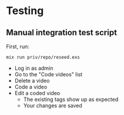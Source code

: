 # Testing


## Manual integration test script

First, run:

    mix run priv/repo/reseed.exs

- Log in as admin
- Go to the "Code videos" list
- Delete a video
- Code a video
- Edit a coded video
  - The existing tags show up as expected
  - Your changes are saved
